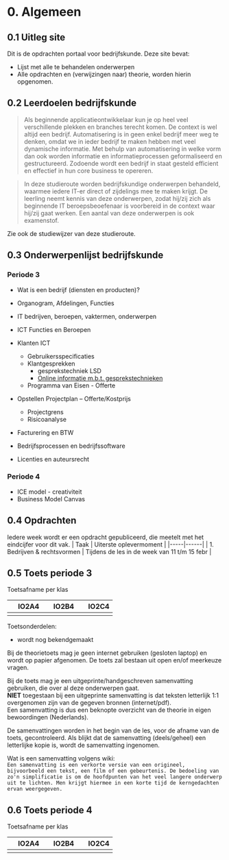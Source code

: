 # 0. Algemeen

## 0.1 Uitleg site
Dit is de opdrachten portaal voor bedrijfskunde.
Deze site bevat:
- Lijst met alle te behandelen onderwerpen
- Alle opdrachten en (verwijzingen naar) theorie, worden hierin opgenomen.

## 0.2 Leerdoelen bedrijfskunde

> Als beginnende applicatieontwikkelaar kun je op heel veel verschillende plekken en branches terecht komen.
> De context is wel altijd een bedrijf.  Automatisering is in geen enkel bedrijf meer weg te denken, omdat we in ieder bedrijf te maken hebben met veel dynamische informatie.
> Met behulp van automatisering in welke vorm dan ook worden informatie en informatieprocessen geformaliseerd en gestructureerd.
> Zodoende wordt een bedrijf in staat gesteld  efficient en effectief in hun core business te opereren.

> In deze studieroute worden bedrijfskundige onderwerpen behandeld, waarmee iedere IT-er direct of zijdelings mee te maken krijgt.
> De leerling neemt kennis van deze onderwerpen, zodat hij/zij zich als beginnende IT beroepsbeoefenaar is voorbereid in de context waar hij/zij gaat werken.
> Een aantal van deze onderwerpen is ook examenstof.


Zie ook de studiewijzer van deze studieroute.


## 0.3 Onderwerpenlijst bedrijfskunde

### Periode 3

- Wat is een bedrijf (diensten en producten)?
- Organogram, Afdelingen, Functies 
- IT bedrijven, beroepen, vaktermen, onderwerpen
- ICT Functies en Beroepen

- Klanten ICT	
    - Gebruikersspecificaties
    - Klantgesprekken 
        - gesprekstechniek LSD
        - <a href='https://www.leren.nl/cursus/professionele-vaardigheden/gesprekstechnieken/'>Online informatie m.b.t. gesprekstechnieken</a>
    - Programma van Eisen - Offerte

- Opstellen Projectplan 
    – Offerte/Kostprijs
    - Projectgrens
    - Risicoanalyse

- Facturering en BTW
- Bedrijfsprocessen en bedrijfssoftware
- Licenties en auteursrecht

### Periode 4

- ICE model - creativiteit
- Business Model Canvas


## 0.4 Opdrachten

Iedere week wordt er een opdracht gepubliceerd, die meetelt met het eindcijfer voor dit vak.
| Taak | Uiterste oplevermoment |
|-----|------|
|  1. Bedrijven & rechtsvormen | Tijdens de les in de week van 11 t/m 15 febr |  


## 0.5 Toets periode 3

Toetsafname per klas <br>

| &nbsp; &nbsp; **IO2A4**| &nbsp; &nbsp; **IO2B4**| &nbsp; &nbsp; **IO2C4**| 
|--------------- | --------- | --------|
|  |  |  |

Toetsonderdelen:
- wordt nog bekendgemaakt

Bij de theorietoets mag je geen internet gebruiken (gesloten laptop) en wordt op papier afgenomen.
De toets zal bestaan uit open en/of meerkeuze vragen.

Bij de toets mag je een uitgeprinte/handgeschreven samenvatting gebruiken, die over al deze onderwerpen gaat.
<br>**NIET** toegestaan bij een uitgeprinte samenvatting is dat teksten letterlijk 1:1 overgenomen zijn van de gegeven bronnen (internet/pdf).
<br>Een samenvatting is dus een beknopte overzicht van de theorie in eigen bewoordingen (Nederlands).

De samenvattingen worden in het begin van de les, voor de afname van de toets, gecontroleerd.
Als blijkt dat de samenvatting (deels/geheel) een letterlijke kopie is, wordt de samenvatting ingenomen. 

Wat is een samenvatting volgens wiki:<br>
``Een samenvatting is een verkorte versie van een origineel, bijvoorbeeld een tekst, een film of een gebeurtenis. De bedoeling van zo'n simplificatie is om de hoofdpunten van het veel langere onderwerp uit te lichten. Men krijgt hiermee in een korte tijd de kerngedachten ervan weergegeven.``

## 0.6 Toets periode 4 

Toetsafname per klas <br>

| &nbsp; &nbsp; **IO2A4**| &nbsp; &nbsp; **IO2B4**| &nbsp; &nbsp; **IO2C4**| 
|--------------- | --------- | --------|
|  |  |  |
